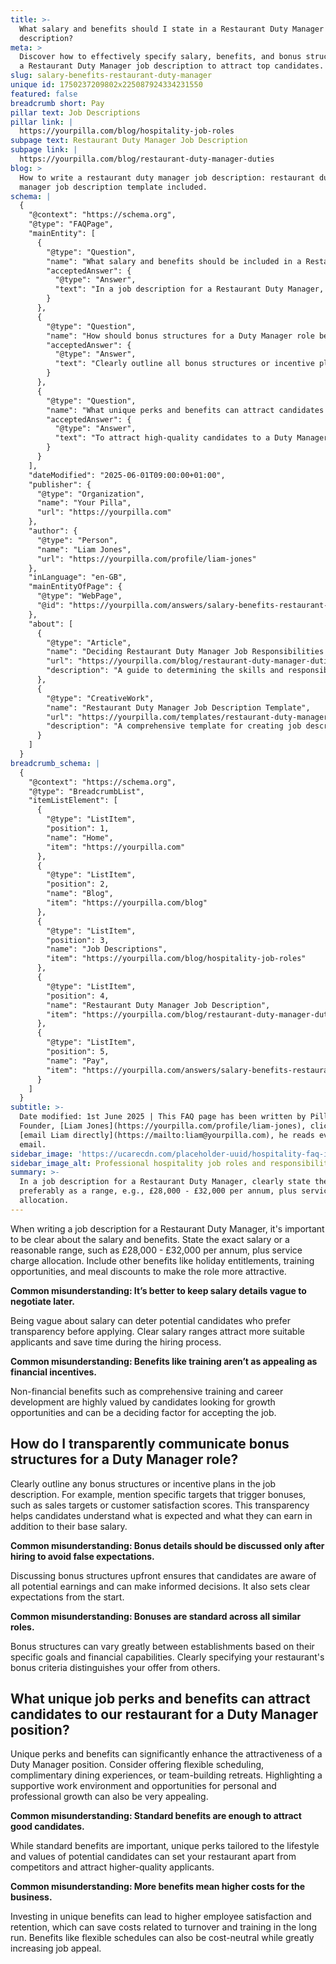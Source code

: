```yaml
---
title: >-
  What salary and benefits should I state in a Restaurant Duty Manager job
  description?
meta: >
  Discover how to effectively specify salary, benefits, and bonus structures in
  a Restaurant Duty Manager job description to attract top candidates.
slug: salary-benefits-restaurant-duty-manager
unique id: 1750237209802x225087924334231550
featured: false
breadcrumb short: Pay
pillar text: Job Descriptions
pillar link: |
  https://yourpilla.com/blog/hospitality-job-roles
subpage text: Restaurant Duty Manager Job Description
subpage link: |
  https://yourpilla.com/blog/restaurant-duty-manager-duties
blog: >
  How to write a restaurant duty manager job description: restaurant duty
  manager job description template included.
schema: |
  {
    "@context": "https://schema.org",
    "@type": "FAQPage",
    "mainEntity": [
      {
        "@type": "Question",
        "name": "What salary and benefits should be included in a Restaurant Duty Manager job description?",
        "acceptedAnswer": {
          "@type": "Answer",
          "text": "In a job description for a Restaurant Duty Manager, clearly state the salary, preferably as a range, e.g., £28,000 - £32,000 per annum, plus service charge allocation. Include benefits like holiday entitlements, training opportunities, and meal discounts to enhance the role's attractiveness. Transparency in financial and non-financial benefits attracts more suitable candidates and streamlines the hiring process."
        }
      },
      {
        "@type": "Question",
        "name": "How should bonus structures for a Duty Manager role be communicated?",
        "acceptedAnswer": {
          "@type": "Answer",
          "text": "Clearly outline all bonus structures or incentive plans in the job description, specifying conditions like sales targets or customer satisfaction scores that trigger bonuses. Transparency in discussing bonus structures from the start helps candidates understand potential earnings and sets clear expectations."
        }
      },
      {
        "@type": "Question",
        "name": "What unique perks and benefits can attract candidates to a Duty Manager position in a restaurant?",
        "acceptedAnswer": {
          "@type": "Answer",
          "text": "To attract high-quality candidates to a Duty Manager position, consider offering unique perks such as flexible scheduling, complimentary dining experiences, or team-building retreats. Emphasizing a supportive work environment and opportunities for personal and professional growth can make the position more appealing. Investing in unique benefits can also enhance employee satisfaction and retention, potentially saving costs in the long run."
        }
      }
    ],
    "dateModified": "2025-06-01T09:00:00+01:00",
    "publisher": {
      "@type": "Organization",
      "name": "Your Pilla",
      "url": "https://yourpilla.com"
    },
    "author": {
      "@type": "Person",
      "name": "Liam Jones",
      "url": "https://yourpilla.com/profile/liam-jones"
    },
    "inLanguage": "en-GB",
    "mainEntityOfPage": {
      "@type": "WebPage",
      "@id": "https://yourpilla.com/answers/salary-benefits-restaurant-duty-manager"
    },
    "about": [
      {
        "@type": "Article",
        "name": "Deciding Restaurant Duty Manager Job Responsibilities and Skills",
        "url": "https://yourpilla.com/blog/restaurant-duty-manager-duties",
        "description": "A guide to determining the skills and responsibilities required for a Restaurant Duty Manager role."
      },
      {
        "@type": "CreativeWork",
        "name": "Restaurant Duty Manager Job Description Template",
        "url": "https://yourpilla.com/templates/restaurant-duty-manager-job-description",
        "description": "A comprehensive template for creating job descriptions for a Restaurant Duty Manager position."
      }
    ]
  }
breadcrumb_schema: |
  {
    "@context": "https://schema.org",
    "@type": "BreadcrumbList",
    "itemListElement": [
      {
        "@type": "ListItem",
        "position": 1,
        "name": "Home",
        "item": "https://yourpilla.com"
      },
      {
        "@type": "ListItem",
        "position": 2,
        "name": "Blog",
        "item": "https://yourpilla.com/blog"
      },
      {
        "@type": "ListItem",
        "position": 3,
        "name": "Job Descriptions",
        "item": "https://yourpilla.com/blog/hospitality-job-roles"
      },
      {
        "@type": "ListItem",
        "position": 4,
        "name": "Restaurant Duty Manager Job Description",
        "item": "https://yourpilla.com/blog/restaurant-duty-manager-duties"
      },
      {
        "@type": "ListItem",
        "position": 5,
        "name": "Pay",
        "item": "https://yourpilla.com/answers/salary-benefits-restaurant-duty-manager"
      }
    ]
  }
subtitle: >-
  Date modified: 1st June 2025 | This FAQ page has been written by Pilla
  Founder, [Liam Jones](https://yourpilla.com/profile/liam-jones), click to
  [email Liam directly](https://mailto:liam@yourpilla.com), he reads every
  email.
sidebar_image: 'https://ucarecdn.com/placeholder-uuid/hospitality-faq-image.jpg'
sidebar_image_alt: Professional hospitality job roles and responsibilities
summary: >-
  In a job description for a Restaurant Duty Manager, clearly state the salary,
  preferably as a range, e.g., £28,000 - £32,000 per annum, plus service charge
  allocation.
---
```

When writing a job description for a Restaurant Duty Manager, it's important to be clear about the salary and benefits. State the exact salary or a reasonable range, such as £28,000 - £32,000 per annum, plus service charge allocation. Include other benefits like holiday entitlements, training opportunities, and meal discounts to make the role more attractive.

**Common misunderstanding: It’s better to keep salary details vague to negotiate later.**

Being vague about salary can deter potential candidates who prefer transparency before applying. Clear salary ranges attract more suitable applicants and save time during the hiring process.

**Common misunderstanding: Benefits like training aren’t as appealing as financial incentives.**

Non-financial benefits such as comprehensive training and career development are highly valued by candidates looking for growth opportunities and can be a deciding factor for accepting the job.

## How do I transparently communicate bonus structures for a Duty Manager role?

Clearly outline any bonus structures or incentive plans in the job description. For example, mention specific targets that trigger bonuses, such as sales targets or customer satisfaction scores. This transparency helps candidates understand what is expected and what they can earn in addition to their base salary.

**Common misunderstanding: Bonus details should be discussed only after hiring to avoid false expectations.**

Discussing bonus structures upfront ensures that candidates are aware of all potential earnings and can make informed decisions. It also sets clear expectations from the start.

**Common misunderstanding: Bonuses are standard across all similar roles.**

Bonus structures can vary greatly between establishments based on their specific goals and financial capabilities. Clearly specifying your restaurant's bonus criteria distinguishes your offer from others.

## What unique job perks and benefits can attract candidates to our restaurant for a Duty Manager position?

Unique perks and benefits can significantly enhance the attractiveness of a Duty Manager position. Consider offering flexible scheduling, complimentary dining experiences, or team-building retreats. Highlighting a supportive work environment and opportunities for personal and professional growth can also be very appealing.

**Common misunderstanding: Standard benefits are enough to attract good candidates.**

While standard benefits are important, unique perks tailored to the lifestyle and values of potential candidates can set your restaurant apart from competitors and attract higher-quality applicants.

**Common misunderstanding: More benefits mean higher costs for the business.**

Investing in unique benefits can lead to higher employee satisfaction and retention, which can save costs related to turnover and training in the long run. Benefits like flexible schedules can also be cost-neutral while greatly increasing job appeal.
